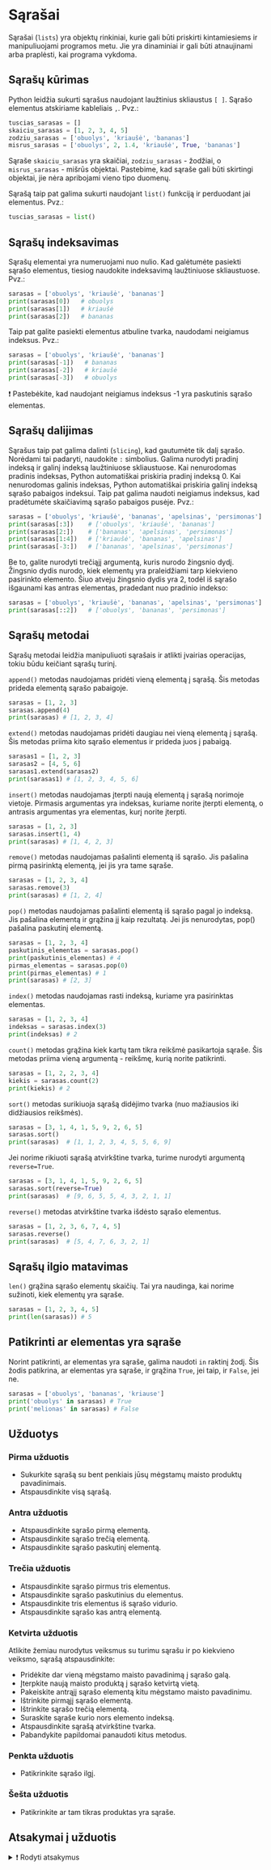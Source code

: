 # Sąrašai

Sąrašai (`lists`) yra objektų rinkiniai, kurie gali būti priskirti kintamiesiems ir manipuliuojami programos metu. Jie yra dinaminiai ir gali būti atnaujinami arba praplėsti, kai programa vykdoma.

## Sąrašų kūrimas

Python leidžia sukurti sąrašus naudojant laužtinius skliaustus `[ ]`. Sąrašo elementus atskiriame kableliais `,`. Pvz.:

```Python
tuscias_sarasas = []
skaiciu_sarasas = [1, 2, 3, 4, 5]
zodziu_sarasas = ['obuolys', 'kriaušė', 'bananas']
misrus_sarasas = ['obuolys', 2, 1.4, 'kriaušė', True, 'bananas']
```

Sąraše `skaiciu_sarasas` yra skaičiai, `zodziu_sarasas` - žodžiai, o  `misrus_sarasas` - mišrūs objektai. Pastebime, kad sąraše gali būti skirtingi objektai, jie nėra apribojami vieno tipo duomenų.

Sąrašą taip pat galima sukurti naudojant `list()` funkciją ir perduodant jai elementus. Pvz.:

```Python
tuscias_sarasas = list()
```

## Sąrašų indeksavimas

Sąrašų elementai yra numeruojami nuo nulio. Kad galėtumėte pasiekti sąrašo elementus, tiesiog naudokite indeksavimą laužtiniuose skliaustuose. Pvz.:

```Python
sarasas = ['obuolys', 'kriaušė', 'bananas']
print(sarasas[0])   # obuolys
print(sarasas[1])   # kriaušė
print(sarasas[2])   # bananas
```

Taip pat galite pasiekti elementus atbuline tvarka, naudodami neigiamus indeksus. Pvz.:

```Python
sarasas = ['obuolys', 'kriaušė', 'bananas']
print(sarasas[-1])   # bananas
print(sarasas[-2])   # kriaušė
print(sarasas[-3])   # obuolys
```

❗ Pastebėkite, kad naudojant neigiamus indeksus -1 yra paskutinis sąrašo elementas.

## Sąrašų dalijimas

Sąrašus taip pat galima dalinti (`slicing`), kad gautumėte tik dalį sąrašo. Norėdami tai padaryti, naudokite `:` simbolius. Galima nurodyti pradinį indeksą ir galinį indeksą laužtiniuose skliaustuose. Kai nenurodomas pradinis indeksas, Python automatiškai priskiria pradinį indeksą 0. Kai nenurodomas galinis indeksas, Python automatiškai priskiria galinį indeksą sąrašo pabaigos indeksui. Taip pat galima naudoti neigiamus indeksus, kad pradėtumėte skaičiavimą sąrašo pabaigos pusėje. Pvz.:

```Python
sarasas = ['obuolys', 'kriaušė', 'bananas', 'apelsinas', 'persimonas']
print(sarasas[:3])    # ['obuolys', 'kriaušė', 'bananas']
print(sarasas[2:])    # ['bananas', 'apelsinas', 'persimonas']
print(sarasas[1:4])   # ['kriaušė', 'bananas', 'apelsinas']
print(sarasas[-3:])   # ['bananas', 'apelsinas', 'persimonas']

```

Be to, galite nurodyti trečiąjį argumentą, kuris nurodo žingsnio dydį. Žingsnio dydis nurodo, kiek elementų yra praleidžiami tarp kiekvieno pasirinkto elemento. Šiuo atveju žingsnio dydis yra 2, todėl iš sąrašo išgaunami kas antras elementas, pradedant nuo pradinio indekso:

```Python
sarasas = ['obuolys', 'kriaušė', 'bananas', 'apelsinas', 'persimonas']
print(sarasas[::2])   # ['obuolys', 'bananas', 'persimonas']
```

## Sąrašų metodai

Sąrašų metodai leidžia manipuliuoti sąrašais ir atlikti įvairias operacijas, tokiu būdu keičiant sąrašų turinį.

`append()` metodas naudojamas pridėti vieną elementą į sąrašą. Šis metodas prideda elementą sąrašo pabaigoje.

```Python
sarasas = [1, 2, 3]
sarasas.append(4)
print(sarasas) # [1, 2, 3, 4]
```

`extend()` metodas naudojamas pridėti daugiau nei vieną elementą į sąrašą. Šis metodas priima kito sąrašo elementus ir prideda juos į pabaigą.

```Python
sarasas1 = [1, 2, 3]
sarasas2 = [4, 5, 6]
sarasas1.extend(sarasas2)
print(sarasas1) # [1, 2, 3, 4, 5, 6]
```

`insert()` metodas naudojamas įterpti naują elementą į sąrašą norimoje vietoje. Pirmasis argumentas yra indeksas, kuriame norite įterpti elementą, o antrasis argumentas yra elementas, kurį norite įterpti.

```Python
sarasas = [1, 2, 3]
sarasas.insert(1, 4)
print(sarasas) # [1, 4, 2, 3]
```

`remove()` metodas naudojamas pašalinti elementą iš sąrašo. Jis pašalina pirmą pasirinktą elementą, jei jis yra tame sąraše.

```Python
sarasas = [1, 2, 3, 4]
sarasas.remove(3)
print(sarasas) # [1, 2, 4]
```

`pop()` metodas naudojamas pašalinti elementą iš sąrašo pagal jo indeksą. Jis pašalina elementą ir grąžina jį kaip rezultatą. Jei jis nenurodytas, pop() pašalina paskutinį elementą.

```Python
sarasas = [1, 2, 3, 4]
paskutinis_elementas = sarasas.pop()
print(paskutinis_elementas) # 4
pirmas_elementas = sarasas.pop(0)
print(pirmas_elementas) # 1
print(sarasas) # [2, 3]
```

`index()` metodas naudojamas rasti indeksą, kuriame yra pasirinktas elementas.

```Python
sarasas = [1, 2, 3, 4]
indeksas = sarasas.index(3)
print(indeksas) # 2
```

`count()` metodas grąžina kiek kartų tam tikra reikšmė pasikartoja sąraše. Šis metodas priima vieną argumentą - reikšmę, kurią norite patikrinti.

```Python
sarasas = [1, 2, 2, 3, 4]
kiekis = sarasas.count(2)
print(kiekis) # 2
```

`sort()` metodas surikiuoja sąrašą didėjimo tvarka (nuo mažiausios iki didžiausios reikšmės).

```Python
sarasas = [3, 1, 4, 1, 5, 9, 2, 6, 5]
sarasas.sort()
print(sarasas)  # [1, 1, 2, 3, 4, 5, 5, 6, 9]
```

Jei norime rikiuoti sąrašą atvirkštine tvarka, turime nurodyti argumentą `reverse=True`.

```Python
sarasas = [3, 1, 4, 1, 5, 9, 2, 6, 5]
sarasas.sort(reverse=True)
print(sarasas)  # [9, 6, 5, 5, 4, 3, 2, 1, 1]
```

`reverse()` metodas atvirkštine tvarka išdėsto sąrašo elementus.

```Python
sarasas = [1, 2, 3, 6, 7, 4, 5]
sarasas.reverse()
print(sarasas)  # [5, 4, 7, 6, 3, 2, 1]
```

## Sąrašų ilgio matavimas

`len()` grąžina sąrašo elementų skaičių. Tai yra naudinga, kai norime sužinoti, kiek elementų yra sąraše.

```Python
sarasas = [1, 2, 3, 4, 5]
print(len(sarasas)) # 5
```

## Patikrinti ar elementas yra sąraše

Norint patikrinti, ar elementas yra sąraše, galima naudoti `in` raktinį žodį. Šis žodis patikrina, ar elementas yra sąraše, ir grąžina `True`, jei taip, ir `False`, jei ne.

```Python
sarasas = ['obuolys', 'bananas', 'kriause']
print('obuolys' in sarasas) # True
print('melionas' in sarasas) # False
```

## Užduotys

### Pirma užduotis

- Sukurkite sąrašą su bent penkiais jūsų mėgstamų maisto produktų pavadinimais.
- Atspausdinkite visą sąrašą.

### Antra užduotis

- Atspausdinkite sąrašo pirmą elementą.
- Atspausdinkite sąrašo trečią elementą.
- Atspausdinkite sąrašo paskutinį elementą.

### Trečia užduotis

- Atspausdinkite sąrašo pirmus tris elementus.
- Atspausdinkite sąrašo paskutinius du elementus.
- Atspausdinkite tris elementus iš sąrašo vidurio.
- Atspausdinkite sąrašo kas antrą elementą.

### Ketvirta užduotis

Atlikite žemiau nurodytus veiksmus su turimu sąrašu ir po kiekvieno veiksmo, sąrašą atspausdinkite:

- Pridėkite dar vieną mėgstamo maisto pavadinimą į sąrašo galą.
- Įterpkite naują maisto produktą į sąrašo ketvirtą vietą.
- Pakeiskite antrąjį sąrašo elementą kitu mėgstamo maisto pavadinimu.
- Ištrinkite pirmąjį sąrašo elementą.
- Ištrinkite sąrašo trečią elementą.
- Suraskite sąraše kurio nors elemento indeksą.
- Atspausdinkite sąrašą atvirkštine tvarka.
- Pabandykite papildomai panaudoti kitus metodus.

### Penkta užduotis

- Patikrinkite sąrašo ilgį.

### Šešta užduotis

- Patikrinkite ar tam tikras produktas yra sąraše.

## Atsakymai į užduotis

<details><summary>❗ Rodyti atsakymus</summary>
<br>
<details>
<summary>Pirma užduotis</summary>
<hr>

```Python
maisto_produktai = ['obuoliai', 'sūris', 'kepta duona', 'mėsa', 'bulvės']
print(maisto_produktai)
```

Rezultatas:

```Text
['obuoliai', 'sūris', 'kepta duona', 'mėsa', 'bulvės']
```

</details>
<details>
<summary>Antra užduotis</summary>
<hr>

```Python
print(maisto_produktai[0])
print(maisto_produktai[2])
print(maisto_produktai[-1])
```

Rezultatas:

```Text
obuoliai
kepta duona
bulvės
```

</details>
<details>
<summary>Trečia užduotis</summary>
<hr>

```Python
print(maisto_produktai[:3])
print(maisto_produktai[-2:])
print(maisto_produktai[1:4])
print(maisto_produktai[::2])
```

Rezultatas:

```Text
['obuoliai', 'sūris', 'kepta duona']
['mėsa', 'bulvės']
['sūris', 'kepta duona', 'mėsa']
['obuoliai', 'kepta duona', 'bulvės']
```

</details>
<details>
<summary>Ketvirta užduotis</summary>
<hr>

```Python
maisto_produktai.append('bananai')
print(maisto_produktai)

maisto_produktai.insert(3, 'avokadas')
print(maisto_produktai)

maisto_produktai[1] = 'varškė'
print(maisto_produktai)

del maisto_produktai[0]
print(maisto_produktai)

maisto_produktai.pop(2)
print(maisto_produktai)

print(maisto_produktai.index('bulvės'))

maisto_produktai.reverse()
print(maisto_produktai)
```

Rezultatas:

```Text
['obuoliai', 'sūris', 'kepta duona', 'mėsa', 'bulvės', 'bananai']
['obuoliai', 'sūris', 'kepta duona', 'avokadas', 'mėsa', 'bulvės', 'bananai']
['obuoliai', 'varškė', 'kepta duona', 'avokadas', 'mėsa', 'bulvės', 'bananai']
['varškė', 'kepta duona', 'avokadas', 'mėsa', 'bulvės', 'bananai']
['varškė', 'kepta duona', 'mėsa', 'bulvės', 'bananai']
3
['bananai', 'bulvės', 'mėsa', 'kepta duona', 'varškė']
```

</details>
<details>
<summary>Penkta užduotis</summary>
<hr>

```Python
print(len(maisto_produktai))
```

Rezultatas:

```Text
5
```

</details>
<details>
<summary>Šešta užduotis</summary>
<hr>

```Python
print('abrikosas' in maisto_produktai)
```

Rezultatas:

```Text
False
```

</details>
